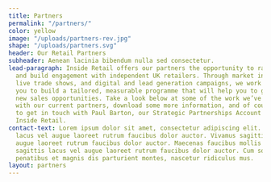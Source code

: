 ```yaml
---
title: Partners
permalink: "/partners/"
color: yellow
image: "/uploads/partners-rev.jpg"
shape: "/uploads/partners.svg"
header: Our Retail Partners
subheader: Aenean lacinia bibendum nulla sed consectetur.
lead-paragraph: Inside Retail offers our partners the opportunity to rapidly reach
  and build engagement with independent UK retailers. Through market insight, consultancy,
  live trade shows, and digital and lead generation campaigns, we work closely with
  you to build a tailored, measurable programme that will help you to grow and develop
  new sales opportunities. Take a look below at some of the work we’ve been doing
  with our current partners, download some more information, and of course feel free
  to get in touch with Paul Barton, our Strategic Partnerships Account Manager at
  Inside Retail.
contact-text: Lorem ipsum dolor sit amet, consectetur adipiscing elit. Vivamus sagittis
  lacus vel augue laoreet rutrum faucibus dolor auctor. Vivamus sagittis lacus vel
  augue laoreet rutrum faucibus dolor auctor. Maecenas faucibus mollis interdum. Vivamus
  sagittis lacus vel augue laoreet rutrum faucibus dolor auctor. Cum sociis natoque
  penatibus et magnis dis parturient montes, nascetur ridiculus mus.
layout: partners
---
```


